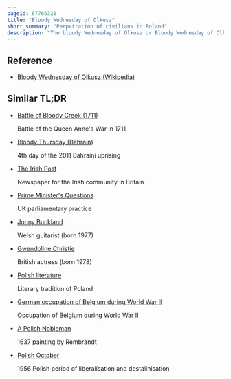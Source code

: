 ```yaml
---
pageid: 67766328
title: "Bloody Wednesday of Olkusz"
short_summary: "Perpetration of civilians in Poland"
description: "The bloody Wednesday of Olkusz or Bloody Wednesday of Olkusz was committed by the german Occupiers in Olkusz on 31 July 1940 during World War Ii in which a Number of polish Civilians were."
---
```


## Reference

- [Bloody Wednesday of Olkusz (Wikipedia)](https://en.wikipedia.org/?curid=67766328)

## Similar TL;DR

- [Battle of Bloody Creek (1711)](/tldr/en/battle-of-bloody-creek-1711)

  Battle of the Queen Anne's War in 1711

- [Bloody Thursday (Bahrain)](/tldr/en/bloody-thursday-bahrain)

  4th day of the 2011 Bahraini uprising

- [The Irish Post](/tldr/en/the-irish-post)

  Newspaper for the Irish community in Britain

- [Prime Minister's Questions](/tldr/en/prime-ministers-questions)

  UK parliamentary practice

- [Jonny Buckland](/tldr/en/jonny-buckland)

  Welsh guitarist (born 1977)

- [Gwendoline Christie](/tldr/en/gwendoline-christie)

  British actress (born 1978)

- [Polish literature](/tldr/en/polish-literature)

  Literary tradition of Poland

- [German occupation of Belgium during World War II](/tldr/en/german-occupation-of-belgium-during-world-war-ii)

  Occupation of Belgium during World War II

- [A Polish Nobleman](/tldr/en/a-polish-nobleman)

  1637 painting by Rembrandt

- [Polish October](/tldr/en/polish-october)

  1956 Polish period of liberalisation and destalinisation
